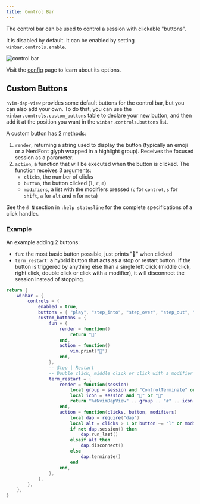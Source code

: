 ```yaml
---
title: Control Bar
---
```


The control bar can be used to control a session with clickable "buttons".

It is disabled by default. It can be enabled by setting `winbar.controls.enable`.

<img src="https://i.ibb.co/wNbqBnyN/image.png" alt="control bar">

Visit the [config](configuration) page to learn about its options.

## Custom Buttons

`nvim-dap-view` provides some default buttons for the control bar, but you can also add your own. To do that, you can use the `winbar.controls.custom_buttons` table to declare your new button, and then add it at the position you want in the `winbar.controls.buttons` list.

A custom button has 2 methods:

1. `render`, returning a string used to display the button (typically an emoji or a NerdFont glyph wrapped in a highlight group). Receives the focused session as a parameter.
2. `action`, a function that will be executed when the button is clicked. The function receives 3 arguments:
    - `clicks`, the number of clicks
    - `button`, the button clicked (`l`, `r`, `m`)
    - `modifiers`, a list with the modifiers pressed (`c` for `control`, `s` for `shift`, `a` for `alt` and `m` for `meta`)

See the `@ N` section in `:help statusline` for the complete specifications of a click handler.

### Example

An example adding 2 buttons:

- `fun`: the most basic button possible, just prints "🎊" when clicked
- `term_restart`: a hybrid button that acts as a stop or restart button. If the button is triggered by anything else than a single left click (middle click, right click, double click or click with a modifier), it will disconnect the session instead of stopping.

```lua
return {
    winbar = {
        controls = {
            enabled = true,
            buttons = { "play", "step_into", "step_over", "step_out", "term_restart", "fun" },
            custom_buttons = {
                fun = {
                    render = function()
                        return "🎉"
                    end,
                    action = function()
                        vim.print("🎊")
                    end,
                },
                -- Stop | Restart
                -- Double click, middle click or click with a modifier disconnect instead of stopping
                term_restart = {
                    render = function(session)
                        local group = session and "ControlTerminate" or "ControlRunLast"
                        local icon = session and "" or ""
                        return "%#NvimDapView" .. group .. "#" .. icon .. "%*"
                    end,
                    action = function(clicks, button, modifiers)
                        local dap = require("dap")
                        local alt = clicks > 1 or button ~= "l" or modifiers:gsub(" ", "") ~= ""
                        if not dap.session() then
                            dap.run_last()
                        elseif alt then
                            dap.disconnect()
                        else
                            dap.terminate()
                        end
                    end,
                },
            },
        },
    },
}
```
